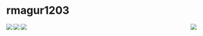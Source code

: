 <h1>rmagur1203</h1>

<img align='left' src="https://github-readme-stats.vercel.app/api?username=rmagur1203&show_icons=true">
<img align='left' src="https://github-readme-stats.vercel.app/api/top-langs/?username=rmagur1203&show_icons=true&hide_border=true&title_color=004386&icon_color=004386&layout=compact">
<img align='right' src="http://mazassumnida.wtf/api/v2/generate_badge?boj=rmagur1203">
<img align='left' src="https://github-profile-trophy.vercel.app/?username=rmagur1203">

<!--
### Hi there 👋
**rmagur1203/rmagur1203** is a ✨ _special_ ✨ repository because its `README.md` (this file) appears on your GitHub profile.

Here are some ideas to get you started:

- 🔭 I’m currently working on ...
- 🌱 I’m currently learning ...
- 👯 I’m looking to collaborate on ...
- 🤔 I’m looking for help with ...
- 💬 Ask me about ...
- 📫 How to reach me: ...
- 😄 Pronouns: ...
- ⚡ Fun fact: ...
-->

